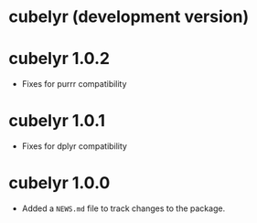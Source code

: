 # cubelyr (development version)

# cubelyr 1.0.2

* Fixes for purrr compatibility

# cubelyr 1.0.1

* Fixes for dplyr compatibility

# cubelyr 1.0.0

* Added a `NEWS.md` file to track changes to the package.
